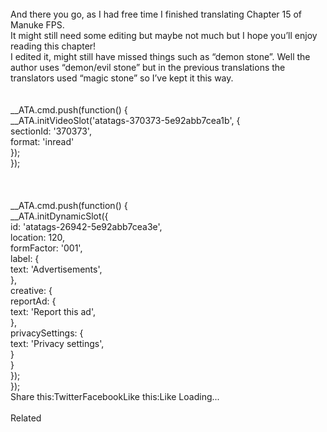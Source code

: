 <br/>
And there you go, as I had free time I finished translating Chapter 15 of Manuke FPS.<br/>
It might still need some editing but maybe not much but I hope you’ll enjoy reading this chapter!<br/>
I edited it, might still have missed things such as “demon stone”. Well the author uses “demon/evil stone” but in the previous translations the translators used “magic stone” so I’ve kept it this way.<br/>
<br/>
<br/>
            __ATA.cmd.push(function() {<br/>
                __ATA.initVideoSlot('atatags-370373-5e92abb7cea1b', {<br/>
                    sectionId: '370373',<br/>
                    format: 'inread'<br/>
                });<br/>
            });<br/>
        <br/>
 <br/>
<br/>
				__ATA.cmd.push(function() {<br/>
					__ATA.initDynamicSlot({<br/>
						id: 'atatags-26942-5e92abb7cea3e',<br/>
						location: 120,<br/>
						formFactor: '001',<br/>
						label: {<br/>
							text: 'Advertisements',<br/>
						},<br/>
						creative: {<br/>
							reportAd: {<br/>
								text: 'Report this ad',<br/>
							},<br/>
							privacySettings: {<br/>
								text: 'Privacy settings',<br/>
							}<br/>
						}<br/>
					});<br/>
				});<br/>
			Share this:TwitterFacebookLike this:Like Loading...<br/>
<br/>
Related<br/>
 